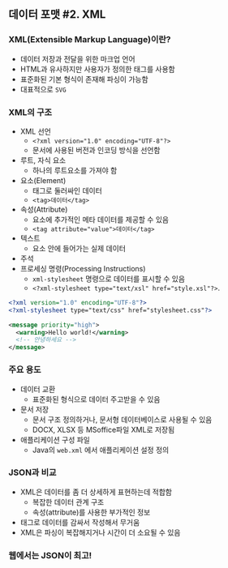 ## 데이터 포맷 #2. XML

### XML(Extensible Markup Language)이란?

- 데이터 저장과 전달을 위한 마크업 언어
- HTML과 유사하지만 사용자가 정의한 태그를 사용함
- 표준화된 기본 형식이 존재해 파싱이 가능함
- 대표적으로 `SVG`

### XML의 구조

- XML 선언
    - `<?xml version="1.0" encoding="UTF-8"?>`
    - 문서에 사용된 버전과 인코딩 방식을 선언함
- 루트, 자식 요소
    - 하나의 루트요소를 가져야 함
- 요소(Element)
    - 태그로 둘러싸인 데이터
    - `<tag>데이터</tag>`
- 속성(Attribute)
    - 요소에 추가적인 메타 데이터를 제공할 수 있음
    - `<tag attribute="value">데이터</tag>`
- 텍스트
    - 요소 안에 들어가는 실제 데이터
- 주석
- 프로세싱 명령(Processing Instructions)
    - `xml-stylesheet` 명령으로 데이터를 표시할 수 있음
    - `<?xml-stylesheet type="text/xsl" href="style.xsl"?>`.

```xml
<?xml version="1.0" encoding="UTF-8"?>
<?xml-stylesheet type="text/css" href="stylesheet.css"?>

<message priority="high">
  <warning>Hello world!</warning>
  <!-- 안녕하세요 -->
</message>
```

### 주요 용도

- 데이터 교환
    - 표준화된 형식으로 데이터 주고받을 수 있음
- 문서 저장
    - 문서 구조 정의하거나, 문서형 데이터베이스로 사용될 수 있음
    - DOCX, XLSX 등 MSoffice파일 XML로 저장됨
- 애플리케이션 구성 파일
    - Java의 `web.xml` 에서 애플리케이션 설정 정의

### JSON과 비교

- XML은 데이터를 좀 더 상세하게 표현하는데 적합함
    - 복잡한 데이터 관계 구조
    - 속성(attribute)를 사용한 부가적인 정보
- 태그로 데이터를 감싸서 작성해서 무거움
- XML은 파싱이 복잡해지거나 시간이 더 소요될 수 있음

### 웹에서는 JSON이 최고!
